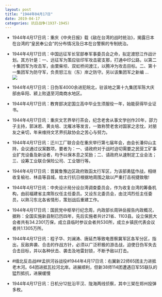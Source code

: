 ```yaml
---
layout: post
title: "1944年04月17日"
date: 2019-04-17
categories: 抗日战争(1937-1945)
---
```


<meta name="referrer" content="no-referrer" />

- 1944年4月17日讯：重庆《中央日报》载《敌在台湾的战时统治》，揭露日本在台湾的“皇民奉公会”的分布情况及日本在台警察的专制统治。 

- 1944年4月17日讯：中国远征军长官部奉军事委员会之命，拟定渡怒江作战计划。其方针是：一、远征军为策应驻印军攻击密支那，打通中印公路，以第二十集团军为攻击军，由栗柴坝、双虹桥间渡江，以腾冲为攻击目标。二、第十一集团军为防守军，负责怒江左（东）岸之防守。另以该集团军之新编 ... <br/><img src="https://wx3.sinaimg.cn/large/aca367d8ly1g25z9t1jabj20c80aymx8.jpg" />

- 1944年4月17日讯：日伪军4000余进犯皖北，驻该地之第十九集团军陈大庆部由阜阳、颍上败退至河南商水地区。 

- 1944年4月17日讯：教育部决定国立高中毕业生须服役一年，始能获得毕业证书。 

- 1944年4月17日讯：重庆文艺界举行茶会，纪念老舍从事文学创作20年，邵力子主持，郭沫若、黄炎培、沈雁冰等发言，一致称赞老舍对国家之忠忱，对朋友之亲切，年来维持文艺界抗敌协会之苦心与努力。 

- 1944年4月17日讯：迁川工厂联合会在重庆举行第七届年会，由会长潘仰山主持，会议通过议案数项，要者为：一、请政府对于战时迫切需要之民营工矿事业扩充设备及新设者，均予以保本息之奖励；二、请政府从速制定工业会法；三、设筹工业联合保险公司、工业银行等。 

- 1944年4月17日讯：晋冀鲁豫边区政府致函太行军区，为该部勇猛作战，相继收复榆社、林县等县城，给太行抗日根据地周围之敌以严重打击祝捷致敬! 

- 1944年4月17日讯：中央设计局分设台湾调查委员会，作为收复台湾的筹备机构，由前福建省主席陈仪任主任委员。又设东北委员会，由沈鸿烈任主任委员，以熟习东北各省情形，策划战后重建工作。 

- 1944年4月17日讯：国民党中枢举行纪念周，内政部长周钟岳报告内政概况，据称：全国实施新县制已历四年，先后实施者共计21省、1103县。设立保民大会者共有34.2301万保，成立县临时参议会者共530所，成立乡镇民代表会议者共1.1305万所。 

- 1944年4月17日讯：程子华、刘澜涛、唐延杰等致电晋察冀军区各军分区，指出，反敌奔袭、合击的作战方针，必须以广泛积极的游击战，迫使日伪军失去合击目标，并以各种伏击、袭击及地雷封锁，不断予敌以打击。 

- #缅北反击战##孟拱河谷战役#1944年4月17日讯：右翼新22师65团主力进抵老木河。64团进抵瓦拉河北岸。进展顺利，但新38师114团遭遇日军55联队的猛烈抵抗，进展缓慢 

- 1944年4月17日讯：日机分12批沿平汉、陇海两线侦察，其中三架在郑州投弹多枚。 

